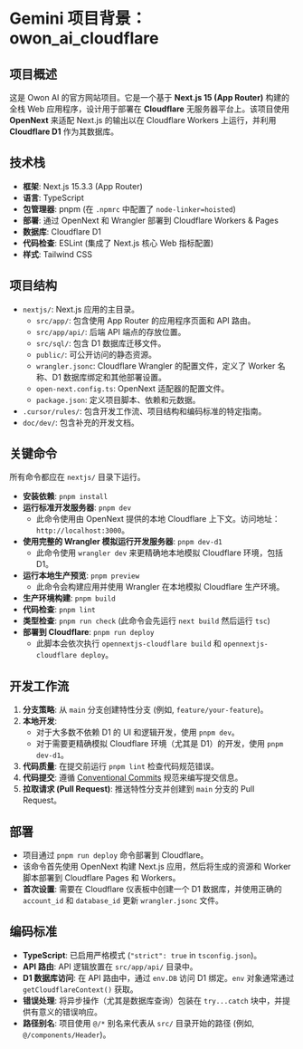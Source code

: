 # Gemini 项目背景：owon_ai_cloudflare

## 项目概述

这是 Owon AI 的官方网站项目。它是一个基于 **Next.js 15 (App Router)** 构建的全栈 Web 应用程序，设计用于部署在 **Cloudflare** 无服务器平台上。该项目使用 **OpenNext** 来适配 Next.js 的输出以在 Cloudflare Workers 上运行，并利用 **Cloudflare D1** 作为其数据库。

## 技术栈

- **框架**: Next.js 15.3.3 (App Router)
- **语言**: TypeScript
- **包管理器**: pnpm (在 `.npmrc` 中配置了 `node-linker=hoisted`)
- **部署**: 通过 OpenNext 和 Wrangler 部署到 Cloudflare Workers & Pages
- **数据库**: Cloudflare D1
- **代码检查**: ESLint (集成了 Next.js 核心 Web 指标配置)
- **样式**: Tailwind CSS

## 项目结构

- `nextjs/`: Next.js 应用的主目录。
  - `src/app/`: 包含使用 App Router 的应用程序页面和 API 路由。
  - `src/app/api/`: 后端 API 端点的存放位置。
  - `src/sql/`: 包含 D1 数据库迁移文件。
  - `public/`: 可公开访问的静态资源。
  - `wrangler.jsonc`: Cloudflare Wrangler 的配置文件，定义了 Worker 名称、D1 数据库绑定和其他部署设置。
  - `open-next.config.ts`: OpenNext 适配器的配置文件。
  - `package.json`: 定义项目脚本、依赖和元数据。
- `.cursor/rules/`: 包含开发工作流、项目结构和编码标准的特定指南。
- `doc/dev/`: 包含补充的开发文档。

## 关键命令

所有命令都应在 `nextjs/` 目录下运行。

- **安装依赖**: `pnpm install`
- **运行标准开发服务器**: `pnpm dev`
  - 此命令使用由 OpenNext 提供的本地 Cloudflare 上下文。访问地址：`http://localhost:3000`。
- **使用完整的 Wrangler 模拟运行开发服务器**: `pnpm dev-d1`
  - 此命令使用 `wrangler dev` 来更精确地本地模拟 Cloudflare 环境，包括 D1。
- **运行本地生产预览**: `pnpm preview`
  - 此命令会构建应用并使用 Wrangler 在本地模拟 Cloudflare 生产环境。
- **生产环境构建**: `pnpm build`
- **代码检查**: `pnpm lint`
- **类型检查**: `pnpm run check` (此命令会先运行 `next build` 然后运行 `tsc`)
- **部署到 Cloudflare**: `pnpm run deploy`
  - 此脚本会依次执行 `opennextjs-cloudflare build` 和 `opennextjs-cloudflare deploy`。

## 开发工作流

1.  **分支策略**: 从 `main` 分支创建特性分支 (例如, `feature/your-feature`)。
2.  **本地开发**:
    - 对于大多数不依赖 D1 的 UI 和逻辑开发，使用 `pnpm dev`。
    - 对于需要更精确模拟 Cloudflare 环境（尤其是 D1）的开发，使用 `pnpm dev-d1`。
3.  **代码质量**: 在提交前运行 `pnpm lint` 检查代码规范错误。
4.  **代码提交**: 遵循 [Conventional Commits](https://www.conventionalcommits.org) 规范来编写提交信息。
5.  **拉取请求 (Pull Request)**: 推送特性分支并创建到 `main` 分支的 Pull Request。

## 部署

- 项目通过 `pnpm run deploy` 命令部署到 Cloudflare。
- 该命令首先使用 OpenNext 构建 Next.js 应用，然后将生成的资源和 Worker 脚本部署到 Cloudflare Pages 和 Workers。
- **首次设置**: 需要在 Cloudflare 仪表板中创建一个 D1 数据库，并使用正确的 `account_id` 和 `database_id` 更新 `wrangler.jsonc` 文件。

## 编码标准

- **TypeScript**: 已启用严格模式 (`"strict": true` in `tsconfig.json`)。
- **API 路由**: API 逻辑放置在 `src/app/api/` 目录中。
- **D1 数据库访问**: 在 API 路由中，通过 `env.DB` 访问 D1 绑定。`env` 对象通常通过 `getCloudflareContext()` 获取。
- **错误处理**: 将异步操作（尤其是数据库查询）包装在 `try...catch` 块中，并提供有意义的错误响应。
- **路径别名**: 项目使用 `@/*` 别名来代表从 `src/` 目录开始的路径 (例如, `@/components/Header`)。
